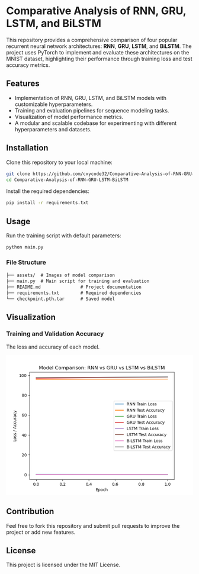 # Comparative Analysis of RNN, GRU, LSTM, and BiLSTM

This repository provides a comprehensive comparison of four popular recurrent neural network architectures: **RNN**, **GRU**, **LSTM**, and **BiLSTM**. The project uses PyTorch to implement and evaluate these architectures on the MNIST dataset, highlighting their performance through training loss and test accuracy metrics.


## Features

- Implementation of RNN, GRU, LSTM, and BiLSTM models with customizable hyperparameters.
- Training and evaluation pipelines for sequence modeling tasks.
- Visualization of model performance metrics.
- A modular and scalable codebase for experimenting with different hyperparameters and datasets.


## Installation

Clone this repository to your local machine:
```bash
git clone https://github.com/cxycode32/Comparative-Analysis-of-RNN-GRU-LSTM-BiLSTM.git
cd Comparative-Analysis-of-RNN-GRU-LSTM-BiLSTM
```

Install the required dependencies:
```bash
pip install -r requirements.txt
```


## Usage

Run the training script with default parameters:
```bash
python main.py
```


### File Structure

```
├── assets/  # Images of model comparison
├── main.py  # Main script for training and evaluation
├── README.md               # Project documentation
├── requirements.txt        # Required dependencies
└── checkpoint.pth.tar      # Saved model
```


## Visualization

### Training and Validation Accuracy

The loss and accuracy of each model.

![Model Comparison](./assets/model_comparison.png)


## Contribution

Feel free to fork this repository and submit pull requests to improve the project or add new features.


## License

This project is licensed under the MIT License.
